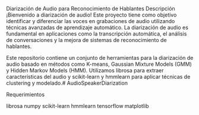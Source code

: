 Diarización de Audio para Reconocimiento de Hablantes
Descripción
¡Bienvenido a diarización de audio! Este proyecto tiene como objetivo identificar y diferenciar las voces en grabaciones de audio utilizando técnicas avanzadas de aprendizaje automático. La diarización de audio es fundamental en aplicaciones como la transcripción automática, el análisis de conversaciones y la mejora de sistemas de reconocimiento de hablantes.

Este repositorio contiene un conjunto de herramientas para la diarización de audio basado en métodos como K-means, Gaussian Mixture Models (GMM) y Hidden Markov Models (HMM). Utilizamos librosa para extraer características del audio y scikit-learn y hmmlearn para aplicar técnicas de clustering y modelado.# AudioSpeakerDiarization

Requerimientos

librosa
numpy
scikit-learn
hmmlearn
tensorflow
matplotlib
